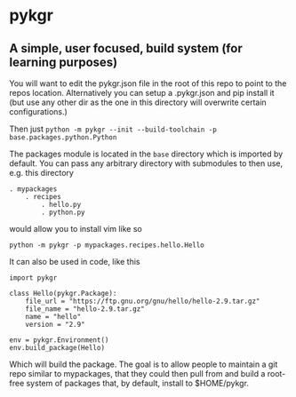# pykgr

## A simple, user focused, build system (for learning purposes)

You will want to edit the pykgr.json file in the root of this repo to 
point to the repos location.  Alternatively you can setup a 
.pykgr.json and pip install it (but use any other dir as the one in 
this directory will overwrite certain configurations.)

Then just `python -m pykgr --init --build-toolchain -p base.packages.python.Python`

The packages module is located in the `base` directory which is imported by default.
You can pass any arbitrary directory with submodules to then use, e.g. this 
directory

    . mypackages
        . recipes
            . hello.py
            . python.py

would allow you to install vim like so

`python -m pykgr -p mypackages.recipes.hello.Hello`

It can also be used in code, like this

```
import pykgr

class Hello(pykgr.Package):
    file_url = "https://ftp.gnu.org/gnu/hello/hello-2.9.tar.gz"
    file_name = "hello-2.9.tar.gz"
    name = "hello"
    version = "2.9"
    
env = pykgr.Environment()
env.build_package(Hello)
```

Which will build the package.  The goal is to allow people to maintain a git repo
similar to mypackages, that they could then pull from and build a root-free system
of packages that, by default, install to $HOME/pykgr.


